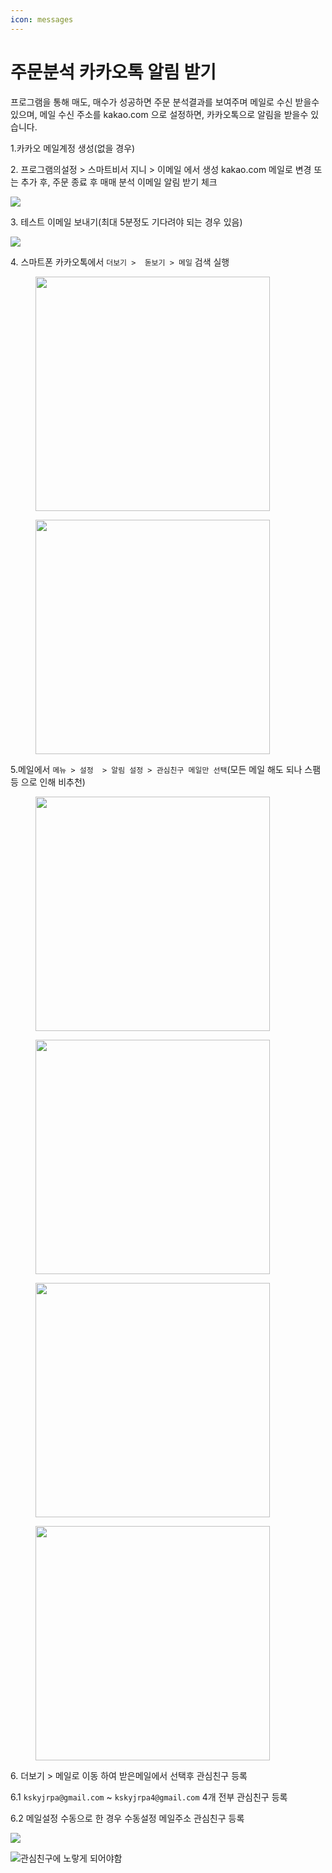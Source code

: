 ```yaml
---
icon: messages
---
```


# 주문분석 카카오톡 알림 받기

프로그램을 통해 매도, 매수가 성공하면 주문 분석결과를 보여주며 메일로 수신 받을수 있으며, 메일 수신 주소를 kakao.com 으로 설정하면, 카카오톡으로 알림을 받을수 있습니다.

1.카카오 메일계정 생성(없을 경우)

2\. 프로그램의설정 > 스마트비서 지니 > 이메일 에서 생성 kakao.com 메일로 변경 또는 추가 후, 주문 종료 후 매매 분석 이메일 알림 받기 체크

![](<../.gitbook/assets/image (75).png>)

3\. 테스트 이메일 보내기(최대 5분정도 기다려야 되는 경우 있음)

![](<../.gitbook/assets/image (76).png>)

4\. 스마트폰 카카오톡에서 `더보기 >  돋보기 > 메일`  검색 실행

<figure><img src="../.gitbook/assets/image (6).png" alt="" width="375"><figcaption></figcaption></figure>

<figure><img src="../.gitbook/assets/image (1) (1) (1) (1) (1) (1).png" alt="" width="375"><figcaption></figcaption></figure>



5.메일에서 `메뉴 > 설정  > 알림 설정 > 관심친구 메일만 선택`(모든 메일 해도 되나 스팸 등 으로 인해 비추천)

<figure><img src="../.gitbook/assets/image (2) (1) (1).png" alt="" width="375"><figcaption></figcaption></figure>

<figure><img src="../.gitbook/assets/image (3) (1).png" alt="" width="375"><figcaption></figcaption></figure>

<figure><img src="../.gitbook/assets/image (4).png" alt="" width="375"><figcaption></figcaption></figure>

<figure><img src="../.gitbook/assets/image (5).png" alt="" width="375"><figcaption></figcaption></figure>



6\. 더보기 > 메일로 이동 하여 받은메일에서 선택후 관심친구 등록

&#x20;  6.1 `kskyjrpa@gmail.com` \~ `kskyjrpa4@gmail.com` 4개 전부 관심친구 등록

&#x20;  6.2 메일설정 수동으로 한 경우 수동설정 메일주소 관심친구 등록



![](<../.gitbook/assets/image (73).png>)

![관심친구에 노랗게 되어야함](<../.gitbook/assets/image (74).png>)
